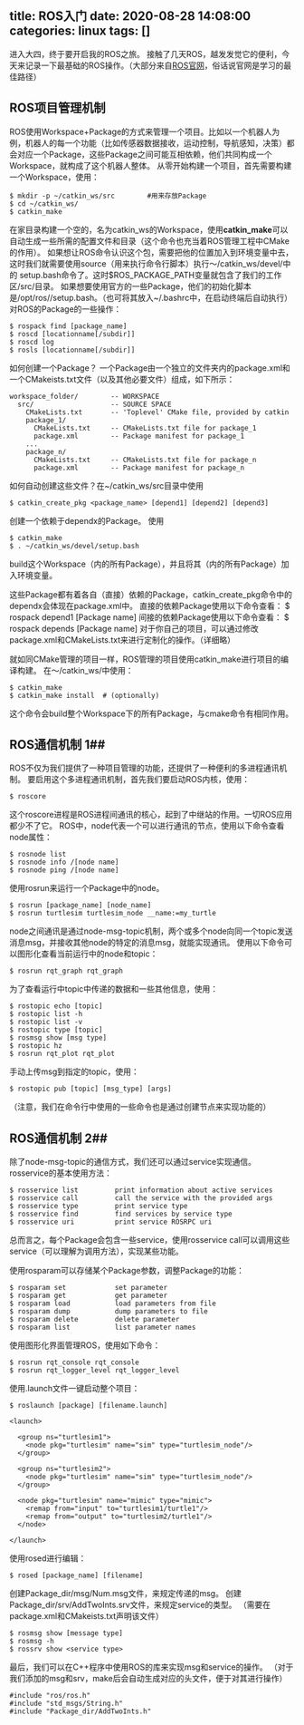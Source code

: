 title: ROS入门
date: 2020-08-28 14:08:00
categories: linux
tags: []
---
进入大四，终于要开启我的ROS之旅。
接触了几天ROS，越发发觉它的便利，今天来记录一下最基础的ROS操作。（大部分来自[ROS官网][1]，俗话说官网是学习的最佳路径）

## ROS项目管理机制 ##

ROS使用Workspace+Package的方式来管理一个项目。比如以一个机器人为例，机器人的每一个功能（比如传感器数据接收，运动控制，导航感知，决策）都会对应一个Package，这些Package之间可能互相依赖，他们共同构成一个Workspace，就构成了这个机器人整体。
从零开始构建一个项目，首先需要构建一个Workspace，使用：

    $ mkdir -p ~/catkin_ws/src        #用来存放Package
    $ cd ~/catkin_ws/
    $ catkin_make
在家目录构建一个空的，名为catkin_ws的Workspace，使用**catkin_make**可以自动生成一些所需的配置文件和目录（这个命令也充当着ROS管理工程中CMake的作用）。
如果想让ROS命令认识这个包，需要把他的位置加入到环境变量中去，这时我们就需要使用source（用来执行命令行脚本）执行～/catkin_ws/devel/中的 setup.bash命令了。这时$ROS_PACKAGE_PATH变量就包含了我们的工作区/src/目录。
如果想要使用官方的一些Package，他们的初始化脚本是/opt/ros/<distri>/setup.bash。（也可将其放入~/.bashrc中，在启动终端后自动执行）
对ROS的Package的一些操作：

    $ rospack find [package_name]
    $ roscd [locationname[/subdir]]
    $ roscd log
    $ rosls [locationname[/subdir]]

如何创建一个Package？
一个Package由一个独立的文件夹内的package.xml和一个CMakeists.txt文件（以及其他必要文件）组成，如下所示：

    workspace_folder/        -- WORKSPACE
      src/                   -- SOURCE SPACE
        CMakeLists.txt       -- 'Toplevel' CMake file, provided by catkin
        package_1/
          CMakeLists.txt     -- CMakeLists.txt file for package_1
          package.xml        -- Package manifest for package_1
        ...
        package_n/
          CMakeLists.txt     -- CMakeLists.txt file for package_n
          package.xml        -- Package manifest for package_n
如何自动创建这些文件？在~/catkin_ws/src目录中使用

    $ catkin_create_pkg <package_name> [depend1] [depend2] [depend3]
创建一个依赖于dependx的Package。
使用

    $ catkin_make
    $ . ~/catkin_ws/devel/setup.bash
build这个Workspace（内的所有Package），并且将其（内的所有Package）加入环境变量。

这些Package都有着各自（直接）依赖的Package，catkin_create_pkg命令中的dependx会体现在package.xml中。
直接的依赖Package使用以下命令查看：
$ rospack depend1 [Package name]
间接的依赖Package使用以下命令查看：
$ rospack depends [Package name]
对于你自己的项目，可以通过修改package.xml和CMakeLists.txt来进行定制化的操作。（详细略）

就如同CMake管理的项目一样，ROS管理的项目使用catkin_make进行项目的编译构建。
在～/catkin_ws/中使用：

    $ catkin_make
    $ catkin_make install  # (optionally)
这个命令会build整个Workspace下的所有Package，与cmake命令有相同作用。

## ROS通信机制 1##

ROS不仅为我们提供了一种项目管理的功能，还提供了一种便利的多进程通讯机制。
要启用这个多进程通讯机制，首先我们要启动ROS内核，使用：

    $ roscore
这个roscore进程是ROS进程间通讯的核心，起到了中继站的作用。一切ROS应用都少不了它。
ROS中，node代表一个可以进行通讯的节点，使用以下命令查看node属性：

    $ rosnode list
    $ rosnode info /[node name]
    $ rosnode ping /[node name]
使用rosrun来运行一个Package中的node。

    $ rosrun [package_name] [node_name]
    $ rosrun turtlesim turtlesim_node __name:=my_turtle
node之间通讯是通过node-msg-topic机制，两个或多个node向同一个topic发送消息msg，并接收其他node的特定的消息msg，就能实现通讯。
使用以下命令可以图形化查看当前运行中的node和topic：

    $ rosrun rqt_graph rqt_graph
为了查看运行中topic中传递的数据和一些其他信息，使用：

    $ rostopic echo [topic]
    $ rostopic list -h
    $ rostopic list -v
    $ rostopic type [topic]
    $ rosmsg show [msg type]
    $ rostopic hz
    $ rosrun rqt_plot rqt_plot
手动上传msg到指定的topic，使用：

    $ rostopic pub [topic] [msg_type] [args]
（注意，我们在命令行中使用的一些命令也是通过创建节点来实现功能的）

## ROS通信机制 2##

除了node-msg-topic的通信方式，我们还可以通过service实现通信。
rosservice的基本使用方法：

    $ rosservice list         print information about active services
    $ rosservice call         call the service with the provided args
    $ rosservice type         print service type
    $ rosservice find         find services by service type
    $ rosservice uri          print service ROSRPC uri

总而言之，每个Package会包含一些service，使用rosservice call可以调用这些service（可以理解为调用方法），实现某些功能。

使用rosparam可以存储某个Package参数，调整Package的功能：

    $ rosparam set            set parameter
    $ rosparam get            get parameter
    $ rosparam load           load parameters from file
    $ rosparam dump           dump parameters to file
    $ rosparam delete         delete parameter
    $ rosparam list           list parameter names

使用图形化界面管理ROS，使用如下命令：

    $ rosrun rqt_console rqt_console
    $ rosrun rqt_logger_level rqt_logger_level

使用.launch文件一键启动整个项目：

    $ roslaunch [package] [filename.launch]

    <launch>
    
      <group ns="turtlesim1">
        <node pkg="turtlesim" name="sim" type="turtlesim_node"/>
      </group>
    
      <group ns="turtlesim2">
        <node pkg="turtlesim" name="sim" type="turtlesim_node"/>
      </group>
    
      <node pkg="turtlesim" name="mimic" type="mimic">
        <remap from="input" to="turtlesim1/turtle1"/>
        <remap from="output" to="turtlesim2/turtle1"/>
      </node>
    
    </launch>

使用rosed进行编辑：

    $ rosed [package_name] [filename]

创建Package_dir/msg/Num.msg文件，来规定传递的msg。
创建Package_dir/srv/AddTwoInts.srv文件，来规定service的类型。
（需要在package.xml和CMakeists.txt声明该文件）

    $ rosmsg show [message type]
    $ rosmsg -h
    $ rossrv show <service type>

最后，我们可以在C++程序中使用ROS的库来实现msg和service的操作。
（对于我们添加的msg和srv，make后会自动生成对应的头文件，便于对其进行操作）

    #include "ros/ros.h"
    #include "std_msgs/String.h"
    #include "Package_dir/AddTwoInts.h"

  [1]: https://www.ros.org/



